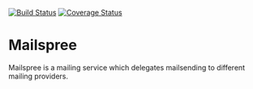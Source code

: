 [![Build Status](https://travis-ci.org/blacksails/mailspree.svg?branch=master)](https://travis-ci.org/blacksails/mailspree)
[![Coverage Status](https://coveralls.io/repos/github/blacksails/mailspree/badge.svg?branch=master)](https://coveralls.io/github/blacksails/mailspree?branch=master)
# Mailspree

Mailspree is a mailing service which delegates mailsending to different mailing
providers.
